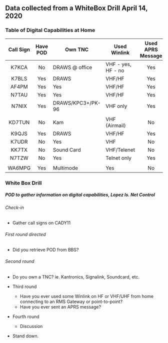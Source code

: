 ## Data collected from a WhiteBox Drill April 14, 2020

### Table of Digital Capabilities at Home

| Call Sign | Have POD |        Own TNC   | Used Winlink | Used APRS Message |
| :-------: | :------: |    ------------- | ------------ | :-----------------: |
|   K7KCA   |   No     |  DRAWS @ office  | VHF - yes, HF - no |  Yes  |
|   K7BLS   |   Yes    |  DRAWS        |    VHF/HF    |   Yes   |
|   AF4PM   |   Yes    |   Yes         |    VHF/HF    |   Yes   |
|   N7TAU   |   Yes    |   Yes         |    VHF/HF    |   Yes   |
|   N7NIX   |   Yes    |  DRAWS/KPC3+/PK-96 |  VHF only  |  Yes  |
|           |          |               |              |         |
|  KD7TUN   |   No     |  Kam          |    VHF (Airmail)  |   No  |
|  K9QJS    |   Yes    |  DRAWS        |   VHF/HF   |   Yes  |
|  K7UDR    |   No     |  Yes          |   VHF      |   No   |
|  KK7TX    |   No     |  Sound Card   |   VHF/Telenet  | No
|  N7TZW    |   No     |  Yes          |   Telnet only |  Yes |
|           |          |               |              |         |
|  WA6MPG   |  Yes     |  Multimode    |   Yes        |  No  |


### White Box Drill
##### POD to gather information on digital capabilities, Lopez Is. Net Control

###### Check-in
* Gather call signs on CADY11

###### First round directed
  * Did you retrieve POD from BBS?

###### Second round
  * Do you own a TNC? ie. Kantronics, Signalink, Soundcard, etc.

* Third round
  * Have you ever used some Winlink on HF or VHF/UHF from home connecting to an RMS Gateway or point-to-point?
  * Have you ever sent an APRS message?

* Fourth round
  * Discussion

* Stand down.

